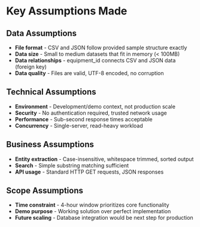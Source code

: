 # Key Assumptions Made

## Data Assumptions
- **File format** - CSV and JSON follow provided sample structure exactly
- **Data size** - Small to medium datasets that fit in memory (< 100MB)
- **Data relationships** - equipment_id connects CSV and JSON data (foreign key)
- **Data quality** - Files are valid, UTF-8 encoded, no corruption

## Technical Assumptions  
- **Environment** - Development/demo context, not production scale
- **Security** - No authentication required, trusted network usage
- **Performance** - Sub-second response times acceptable
- **Concurrency** - Single-server, read-heavy workload

## Business Assumptions
- **Entity extraction** - Case-insensitive, whitespace trimmed, sorted output
- **Search** - Simple substring matching sufficient
- **API usage** - Standard HTTP GET requests, JSON responses

## Scope Assumptions
- **Time constraint** - 4-hour window prioritizes core functionality
- **Demo purpose** - Working solution over perfect implementation
- **Future scaling** - Database integration would be next step for production